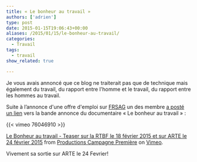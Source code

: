 ```yaml
---
title: « Le bonheur au travail »
authors: ['adrien']
type: post
date: 2015-01-15T19:06:43+00:00
aliases: /2015/01/15/le-bonheur-au-travail/
categories:
  - Travail
tags:
  - travail
show_related: true

---
```

Je vous avais annoncé que ce blog ne traiterait pas que de technique mais également du travail, du rapport entre l'homme et le travail, du rapport entre les hommes au travail.

Suite à l’annonce d'une offre d'emploi sur [FRSAG][1] un des membre [a posté un lien](http://www.frsag.org/pipermail/frsag/2015-January/005666.html) vers la bande annonce du documentaire « Le bonheur au travail » :

{{< vimeo 76046910 >}}

[Le Bonheur au travail - Teaser sur la RTBF le 18 février 2015 et sur ARTE le 24 février 2015][2] from [Productions Campagne Première][3] on [Vimeo][4].

Vivement sa sortie sur ARTE le 24 Fevrier!

 [1]: http://www.frsag.org/
 [2]: http://vimeo.com/76046910
 [3]: http://vimeo.com/campagnepremiere
 [4]: https://vimeo.com

